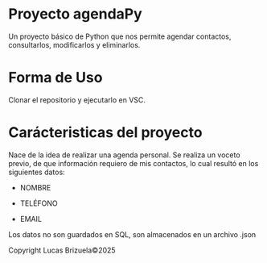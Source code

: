# Proyecto agendaPy
Un proyecto básico de Python que nos permite agendar contactos, consultarlos, modificarlos y eliminarlos.

# Forma de Uso
Clonar el repositorio y ejecutarlo en VSC.

# Carácteristicas del proyecto
Nace de la idea de realizar una agenda personal.
Se realiza un voceto previo, de que información requiero de mis contactos, lo cual resultó en los siguientes datos:

- NOMBRE
* TELÉFONO
+ EMAIL

Los datos no son guardados en SQL, son almacenados en un archivo .json


Copyright Lucas Brizuela©2025
